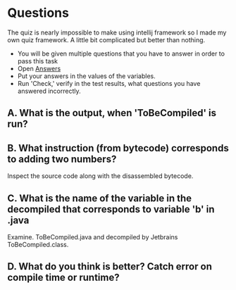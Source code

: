 <h1>Questions</h1>

The quiz is nearly impossible to make using intellij framework
so I made my own quiz framework. A little bit complicated but better than nothing.

- You will be given multiple questions that you have to answer in order to pass this task
- Open [Answers](file://execution/execution-questions/src/Answers.java)
- Put your answers in the values of the variables.
- Run 'Check,' verify in the test results, what questions you have answered incorrectly.



<h2> A. What is the output, when 'ToBeCompiled' is run? </h2>
<h2> B. What instruction (from bytecode) corresponds to adding two numbers?</h2>
Inspect the source code along with the disassembled bytecode.
<h2> C. What is the name of the variable in the decompiled that corresponds to variable 'b' in .java</h2>
Examine. ToBeCompiled.java and decompiled by Jetbrains ToBeCompiled.class. 
<h2> D. What do you think is better? Catch error on compile time or runtime? </h2>
